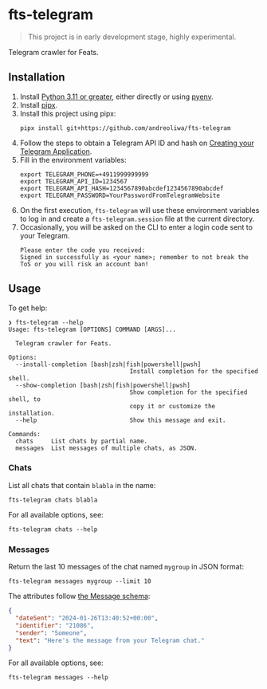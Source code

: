 # fts-telegram

> This project is in early development stage, highly experimental.

Telegram crawler for Feats.

## Installation

1. Install [Python 3.11 or greater](https://www.python.org/downloads/), either directly or using [pyenv](https://github.com/pyenv/pyenv).
2. Install [pipx](https://github.com/pypa/pipx).
3. Install this project using pipx:
    ```shell
    pipx install git+https://github.com/andreoliwa/fts-telegram
   ```
4. Follow the steps to obtain a Telegram API ID and hash on [Creating your Telegram Application](https://core.telegram.org/api/obtaining_api_id).
5. Fill in the environment variables:
    ```shell
    export TELEGRAM_PHONE=+4911999999999
    export TELEGRAM_API_ID=1234567
    export TELEGRAM_API_HASH=1234567890abcdef1234567890abcdef
    export TELEGRAM_PASSWORD=YourPasswordFromTelegramWebsite
    ```
6. On the first execution, `fts-telegram` will use these environment variables to log in and create a `fts-telegram.session` file at the current directory.
7. Occasionally, you will be asked on the CLI to enter a login code sent to your Telegram.
    ```shell
    Please enter the code you received:
    Signed in successfully as <your name>; remember to not break the ToS or you will risk an account ban!
    ```

## Usage

To get help:

```shell
❯ fts-telegram --help
Usage: fts-telegram [OPTIONS] COMMAND [ARGS]...

  Telegram crawler for Feats.

Options:
  --install-completion [bash|zsh|fish|powershell|pwsh]
                                  Install completion for the specified shell.
  --show-completion [bash|zsh|fish|powershell|pwsh]
                                  Show completion for the specified shell, to
                                  copy it or customize the installation.
  --help                          Show this message and exit.

Commands:
  chats     List chats by partial name.
  messages  List messages of multiple chats, as JSON.
```

### Chats

List all chats that contain `blabla` in the name:

```shell
fts-telegram chats blabla
```

For all available options, see:

```shell
fts-telegram chats --help
```

### Messages

Return the last 10 messages of the chat named `mygroup` in JSON format:

```shell
fts-telegram messages mygroup --limit 10
```

The attributes follow [the Message schema](https://schema.org/Message):

```json
{
  "dateSent": "2024-01-26T13:40:52+00:00",
  "identifier": "21086",
  "sender": "Someone",
  "text": "Here's the message from your Telegram chat."
}
```

For all available options, see:

```shell
fts-telegram messages --help
```
